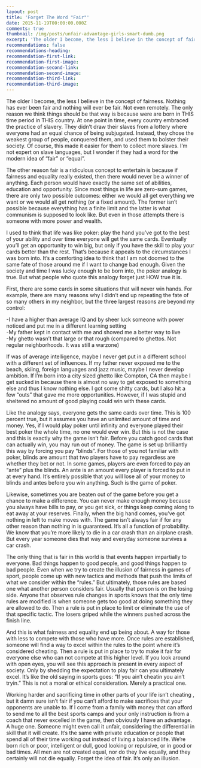 ```yaml
---
layout: post
title: 'Forget The Word "Fair"'
date: 2015-11-19T00:00:00.000Z
comments: true
thumbnail: /img/posts/unfair-advantage-girls-smart-dumb.png
excerpt: 'The older I become, the less I believe in the concept of fairness. Nothing has ever been fair and nothing will ever be fair. Not even remotely. The only reason we think things should be that way is because were are born in THIS time period in THIS country. At one point in time, every country embraced the practice of slavery. They didn’t draw their slaves from a lottery where everyone had an equal chance of being subjugated. Instead, they chose the weakest group of people, conquered them, and used them to bolster their society. Of course, this made it easier for them to collect more slaves. I’m not expert on slave languages, but I wonder if they had a word for the modern idea of “fair” or “equal”.'
recommendations: false
recommendations-heading:
recommendation-first-link:
recommendation-first-image:
recommendation-second-link:
recommendation-second-image:
recommendation-third-link:
recommendation-third-image:
---
```



The older I become, the less I believe in the concept of fairness. Nothing has ever been fair and nothing will ever be fair. Not even remotely. The only reason we think things should be that way is because were are born in THIS time period in THIS country. At one point in time, every country embraced the practice of slavery. They didn’t draw their slaves from a lottery where everyone had an equal chance of being subjugated. Instead, they chose the weakest group of people, conquered them, and used them to bolster their society. Of course, this made it easier for them to collect more slaves. I’m not expert on slave languages, but I wonder if they had a word for the modern idea of “fair” or “equal”.

The other reason fair is a ridiculous concept to entertain is because if fairness and equality really existed, then there would never be a winner of anything. Each person would have exactly the same set of abilities, education and opportunity. Since most things in life are zero-sum games, there are only two possible outcomes: either we would all get everything we want or we would all get nothing (or a fixed amount). The former isn’t possible because everything has a finite limit and the latter is what communism is supposed to look like. But even in those attempts there is someone with more power and wealth.

I used to think that life was like poker: play the hand you’ve got to the best of your ability and over time everyone will get the same cards. Eventually you’ll get an opportunity to win big, but only if you have the skill to play your cards better than the rest. That’s because it appeals to the circumstances I was born into. It’s a comforting idea to think that I am not doomed to the same fate of those around me if I want to change bad enough. Given the society and time I was lucky enough to be born into, the poker analogy is true. But what people who quote this analogy forget just HOW true it is.

First, there are some cards in some situations that will never win hands. For example, there are many reasons why I didn’t end up repeating the fate of so many others in my neighbor, but the three largest reasons are beyond my control:

-I have a higher than average IQ and by sheer luck someone with power noticed and put me in a different learning setting
<br>-My father kept in contact with me and showed me a better way to live
<br>-My ghetto wasn’t that large or that rough (compared to ghettos. Not regular neighborhoods. It was still a warzone)

If was of average intelligence, maybe I never get put in a different school with a different set of influences. If my father never exposed me to the beach, skiing, foreign languages and jazz music, maybe I never develop ambition. If I’m born into a city sized ghetto like Compton, CA then maybe I get sucked in because there is almost no way to get exposed to something else and thus I know nothing else. I got some shitty cards, but I also hit a few “outs” that gave me more opportunities. However, if I was stupid and sheltered no amount of good playing could win with these cards.

Like the analogy says, everyone gets the same cards over time. This is 100 percent true, but it assumes you have an unlimited amount of time and money. Yes, if I would play poker until infinity and everyone played their best poker the whole time, no one would ever win. But this is not the case and this is exactly why the game isn’t fair. Before you catch good cards that can actually win, you may run out of money. The game is set up brilliantly this way by forcing you pay “blinds”. For those of you not familiar with poker, blinds are amount that two players have to pay regardless are whether they bet or not. In some games, players are even forced to pay an “ante” plus the blinds. An ante is an amount every player is forced to put in at every hand. It’s entirely possible that you will lose all of your money to blinds and antes before you win anything. Such is the game of poker.

Likewise, sometimes you are beaten out of the game before you get a chance to make a difference. You can never make enough money because you always have bills to pay, or you get sick, or things keep coming along to eat away at your reserves. Finally, when the big hand comes, you’ve got nothing in left to make moves with. The game isn’t always fair if for any other reason than nothing in is guaranteed. It’s all a function of probability. We know that you’re more likely to die in a car crash than an airplane crash. But every year someone dies that way and everyday someone survives a car crash.

The only thing that is fair in this world is that events happen impartially to everyone. Bad things happen to good people, and good things happen to bad people. Even when we try to create the illusion of fairness in games of sport, people come up with new tactics and methods that push the limits of what we consider within the “rules.” But ultimately, those rules are based one what another person considers fair. Usually that person is on the losing side. Anyone that observes rule changes in sports knows that the only time rules are modified is when someone gets too good at doing something they are allowed to do. Then a rule is put in place to limit or eliminate the use of that specific tactic. The losers griped while the winners pushed across the finish line.

And this is what fairness and equality end up being about. A way for those with less to compete with those who have more. Once rules are established, someone will find a way to excel within the rules to the point where it’s considered cheating. Then a rule is put in place to try to make it fair for everyone else who can not compete at this higher level. If you look around with open eyes, you will see this approach is present in every aspect of society. Only by shedding the expectation to play fair can you ultimately excel. It’s like the old saying in sports goes: “If you ain’t cheatin you ain’t tryin.” This is not a moral or ethical consideration. Merely a practical one.

Working harder and sacrificing time in other parts of your life isn’t cheating , but it damn sure isn’t fair if you can’t afford to make sacrifices that your opponents are unable to. If I come from a family with money that can afford to send me to all the best sports camps and your only instruction is from a coach that never excelled in the game, then obviously I have an advantage. A huge one. Someone might even call it unfair, considering the differential in skill that it will create. It’s the same with private education or people that spend all of their time working out instead of living a balanced life. We’re born rich or poor, intelligent or dull, good looking or repulsive, or in good or bad times. All men are not created equal, nor do they live equally, and they certainly will not die equally. Forget the idea of fair. It’s only an illusion.